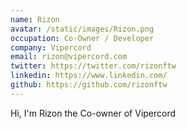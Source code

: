 ```yaml
---
name: Rizon
avatar: /static/images/Rizon.png
occupation: Co-Owner / Developer
company: Vipercord
email: rizon@vipercord.com
twitter: https://twitter.com/rizonftw
linkedin: https://www.linkedin.com/
github: https://github.com/rizonftw
---
```


Hi, I'm Rizon the Co-owner of Vipercord

